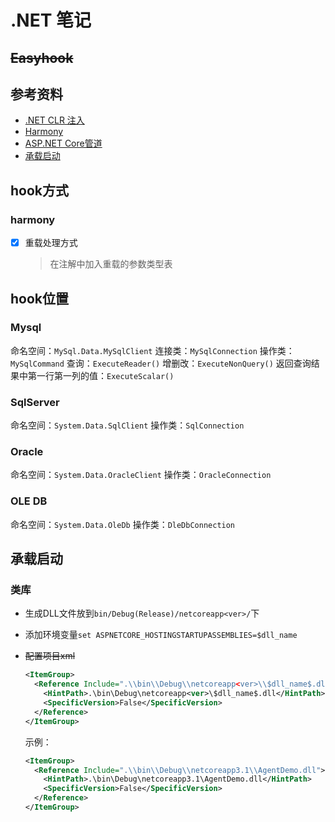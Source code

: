 # .NET 笔记

## ~~Easyhook~~

## 参考资料

- [.NET CLR 注入](https://zhuanlan.zhihu.com/p/61464591)
- [Harmony](https://blog.csdn.net/sd7o95o/article/details/104438284/)
- [ASP.NET Core管道](https://www.cnblogs.com/artech/p/asp-net-core-pipeline.html)
- [承载启动](https://docs.microsoft.com/zh-cn/aspnet/core/fundamentals/host/platform-specific-configuration?view=aspnetcore-3.1)

## hook方式

### harmony

- [x] 重载处理方式
  > 在注解中加入重载的参数类型表

## hook位置

### Mysql

命名空间：`MySql.Data.MySqlClient`
连接类：`MySqlConnection`
操作类：`MySqlCommand`
查询：`ExecuteReader()`
增删改：`ExecuteNonQuery()`
返回查询结果中第一行第一列的值：`ExecuteScalar()`

### SqlServer

命名空间：`System.Data.SqlClient`
操作类：`SqlConnection`

### Oracle

命名空间：`System.Data.OracleClient`
操作类：`OracleConnection`

### OLE DB

命名空间：`System.Data.OleDb`
操作类：`DleDbConnection`

## 承载启动

### 类库

- 生成DLL文件放到`bin/Debug(Release)/netcoreapp<ver>/`下
- 添加环境变量`set ASPNETCORE_HOSTINGSTARTUPASSEMBLIES=$dll_name`
- ~~配置项目xml~~
  
  ```xml
  <ItemGroup>
    <Reference Include=".\\bin\\Debug\\netcoreapp<ver>\\$dll_name$.dll">
      <HintPath>.\bin\Debug\netcoreapp<ver>\$dll_name$.dll</HintPath>
      <SpecificVersion>False</SpecificVersion>
    </Reference>
  </ItemGroup>
  ```

  示例：

  ```xml
  <ItemGroup>
    <Reference Include=".\\bin\\Debug\\netcoreapp3.1\\AgentDemo.dll">
      <HintPath>.\bin\Debug\netcoreapp3.1\AgentDemo.dll</HintPath>
      <SpecificVersion>False</SpecificVersion>
    </Reference>
  </ItemGroup>

  ```
